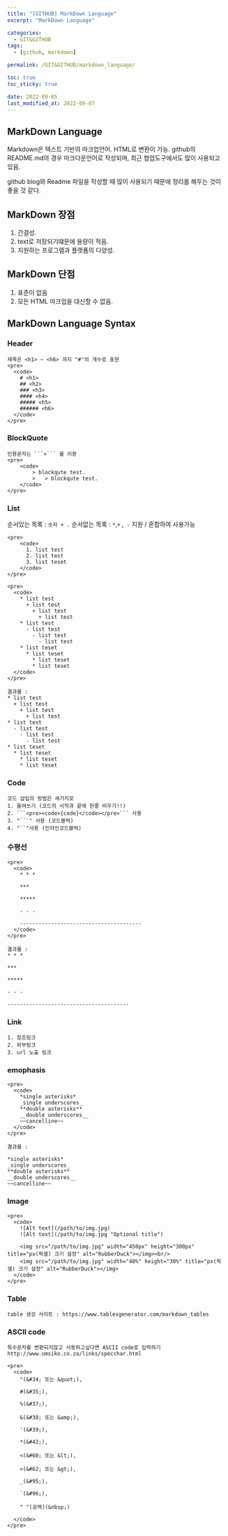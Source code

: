 ```yaml
---
title: "[GITHUB] MarkDown Language"
excerpt: "MarkDown Language"

categories:
  - GIT&GITHUB
tags:
  - [github, markdown]

permalink: /GIT&GITHUB/markdown_language/

toc: true
toc_sticky: true

date: 2022-09-05
last_modified_at: 2022-09-07
---
```


##  MarkDown Language

Markdown은 텍스트 기반의 마크업언어.
HTML로 변환이 가능.
github의 README.md의 경우 마크다운언어로 작성되며, 최근 협업도구에서도 많이 사용되고 있음. 

github blog와 Readme 파일을 작성할 때 많이 사용되기 때문에 정리를 해두는 것이 좋을 것 같다.

##  MarkDown 장점 
<ol>
  <li>간결성.</li>
  <li>text로 저장되기떄문에 용량이 적음.</li>
  <li>지원하는 프로그램과 플랫폼의 다양성.</li>
</ol>

##  MarkDown 단점  
<ol>
  <li>표준이 없음</li>
  <li>모든 HTML 마크업을 대신할 수 없음.</li>
</ol>


##  MarkDown Language Syntax

  ###  Header
    제목은 <h1> ~ <h6> 까지 "#"의 개수로 표현
    <pre>
      <code>
        # <h1> 
        ## <h2>
        ### <h3>
        #### <h4>
        ##### <h5>
        ###### <h6>     
      </code>
    </pre>


  ###  BlockQuote
    인용문자는 ```>``` 를 이용 
    <pre>
        <code>
            > blockqute test.
            >	> blockqute test.
        </code>
    </pre>


  ###  List
  순서있는 목록 : ```숫자 + .``` 
  순서없는 목록 : ```*```,```+``` ,``` -``` 지원 / 혼합하여 사용가능  

    <pre>
        <code>
          1. list test
          2. list test
          3. list teset
        </code>
    </pre>

    <pre>
      <code>
        * list test
          + list test
            + list test
              + list test
        * list test
          - list test
            - list test
              - list test
        * list teset
          * list teset
            * list teset
            * list teset
      </code>
    </pre>

    결과물 :
    * list test
      + list test
        + list test
          + list test
    * list test
      - list test
        - list test
          - list test
    * list teset
      * list teset
        * list teset
        * list teset


  ###  Code  
    코드 삽입의 방법은 세가지로 
    1. 들여쓰기 (코드의 시작과 끝에 한줄 비우기!!)
    2. ```<pre><code>{code}</code></pre>``` 사용
    3. "```" 사용 (코드블럭)
    4. "``"사용 (인라인코드블럭)



  ###  수평선 
    <pre>
      <code>
        * * *

        ***

        *****

        - - -

        ---------------------------------------
      </code>
    </pre>

    결과물 :
    * * *

    ***

    *****

    - - -

    ---------------------------------------

  ###  Link
    1. 참조링크 
    2. 외부링크
    3. url 노출 링크


  ###  emophasis
    <pre>
      <code>
        *single asterisks*
        _single underscores_
        **double asterisks**
        __double underscores__
        ~~cancelline~~
      </code>
    </pre>

    결과물 :

    *single asterisks*
    _single underscores_
    **double asterisks**
    __double underscores__
    ~~cancelline~~


  ###  Image
    <pre>
      <code>
        ![Alt text](/path/to/img.jpg)
        ![Alt text](/path/to/img.jpg "Optional title")

        <img src="/path/to/img.jpg" width="450px" height="300px" title="px(픽셀) 크기 설정" alt="RubberDuck"></img><br/>
        <img src="/path/to/img.jpg" width="40%" height="30%" title="px(픽셀) 크기 설정" alt="RubberDuck"></img>
      </code>
    </pre>


  ###  Table

    table 생성 사이트 : https://www.tablesgenerator.com/markdown_tables


  ###  ASCII code 
    특수문자를 변환되지않고 사용하고싶다면 ASCII code로 입력하기 
    http://www.umsiko.co.za/links/specchar.html

    <pre>
      <code>
        "(&#34; 또는 &quot;),

        #(&#35;),

        %(&#37;),

        &(&#38; 또는 &amp;),

        '(&#39;),

        *(&#42;),

        <(&#60; 또는 &lt;),

        >(&#62; 또는 &gt;),

        _(&#95;),

        `(&#96;),

        " "(공백)(&nbsp;)

      </code>
    </pre>